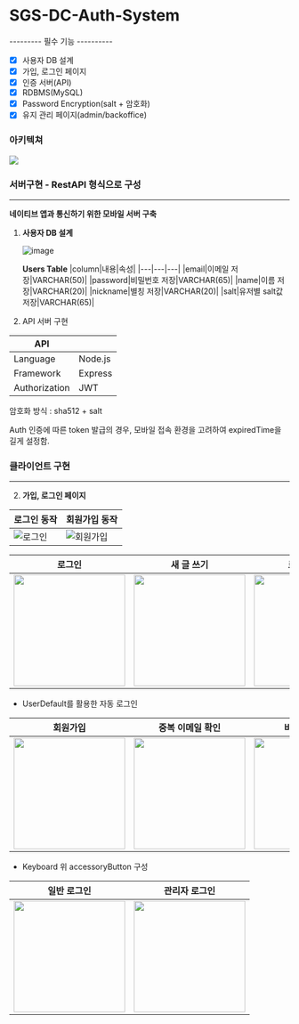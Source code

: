 SGS-DC-Auth-System
===

--------- 필수 기능 ----------
- [x] 사용자 DB 설계
- [x] 가입, 로그인 페이지
- [x] 인증 서버(API)
- [x] RDBMS(MySQL)
- [x] Password Encryption(salt + 암호화)
- [x] 유지 관리 페이지(admin/backoffice)

<!-- --------- 필수 기능 ----------
- [ ] E-mail 인증
- [ ] 비밀번호 찾기
- [ ] 캐시
 -->


### 아키텍쳐

![](https://i.imgur.com/yTETyGX.png)

### 서버구현 - RestAPI 형식으로 구성
---

**네이티브 앱과 통신하기 위한 모바일 서버 구축**

1. **사용자 DB 설계**
   
   ![image](https://user-images.githubusercontent.com/57824307/146759032-c0c696c5-3a0a-47f1-af82-9179eb7c14c0.png)

   **Users Table**
    |column|내용|속성|
    |---|---|---|
    |email|이메일 저장|VARCHAR(50)|
    |password|비밀번호 저장|VARCHAR(65)|
    |name|이름 저장|VARCHAR(20)|
    |nickname|별칭 저장|VARCHAR(20)|
    |salt|유저별 salt값 저장|VARCHAR(65)|


2. API 서버 구현 

|API ||
|--|--|
|Language| Node.js |
|Framework | Express |
|Authorization | JWT |

암호화 방식 : sha512 + salt

Auth 인증에 따른 token 발급의 경우, 모바일 접속 환경을 고려하여 expiredTime을 길게 설정함.

### 클라이언트 구현
---
2. **가입, 로그인 페이지**

|로그인 동작|회원가입 동작|
|---|---|
|![로그인](https://user-images.githubusercontent.com/57824307/146747127-275869c3-3694-4237-9f7e-ce38cc687ee4.gif)|![회원가입](https://user-images.githubusercontent.com/57824307/146747136-4cc78087-898c-498b-90e9-b7e4e36f6e7d.gif)|

|로그인|새 글 쓰기|로그인 실패|로그인 성공|
|:-:|:-:|:-:|:-:|
|<img src = "https://i.imgur.com/hookXgC.png" width = 200>|<img src = "https://i.imgur.com/THvgAQl.png" width = 200>|<img src = "https://i.imgur.com/thUQnWG.png" width = 200>|<img src = "https://i.imgur.com/Y3EGl4X.png" width = 200>|

- UserDefault를 활용한 자동 로그인

|회원가입|중복 이메일 확인|비밀번호 입력|회원가입|
|:-:|:-:|:-:|:-:|
|<img src = "https://i.imgur.com/Tuaxq1C.png" width = 200>|<img src = "https://i.imgur.com/1UDtzNe.png" width = 200>|<img src = "https://i.imgur.com/YfbbNOP.png" width = 200>|<img src = "https://i.imgur.com/bM5sJ2K.png" width = 200>|

- Keyboard 위 accessoryButton 구성


|일반 로그인|관리자 로그인|
|:-:|:-:|
|<img src = "https://i.imgur.com/Y3EGl4X.png" width = 200>|<img src = "https://i.imgur.con/Y3EGX.png" width = 200>|




